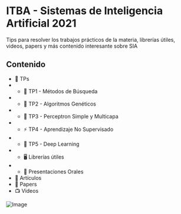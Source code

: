 # ITBA - Sistemas de Inteligencia Artificial 2021
Tips para resolver los trabajos prácticos de la materia, librerías útiles, videos, papers y más contenido interesante sobre SIA

## Contenido 
- :100: TPs 
- - :mag_right: TP1 - Métodos de Búsqueda 
- - :dna: TP2 - Algoritmos Genéticos 
- - :brain: TP3 - Perceptron Simple y Multicapa
- - :zap: TP4 - Aprendizaje No Supervisado 
- - :brain: TP5 - Deep Learning 
- - :desktop_computer: Librerías útiles
- - :loudspeaker: Presentaciones Orales
- :newspaper: Artículos 
- :page_with_curl: Papers 
- :tv: Videos 

![Image](https://www.google.com/url?sa=i&url=https%3A%2F%2Fwww.pngkey.com%2Fmaxpic%2Fu2e6y3u2t4q8o0o0%2F&psig=AOvVaw13WWX-5YbexcSG9bwC3bP9&ust=1628556443736000&source=images&cd=vfe&ved=0CAsQjRxqFwoTCKiv-avcovICFQAAAAAdAAAAABAZ)